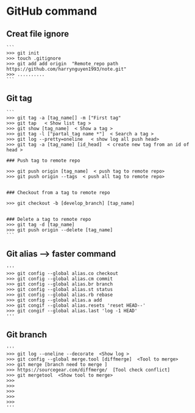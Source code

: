 #  GitHub command

## Creat file ignore
    ```
    >>> git init
    >>> touch .gitignore 
    >>> git add add origin  "Remote_repo path  https://github.com/harrynguyen1993/note.git"  
    >>> ..........
    ```
## Git tag
    ```
    >>> git tag -a [tag_name[] -m ["First tag"
    >>> git tap   < Show list tag >
    >>> git show [tag_name]  < Show a tag >
    >>> git tag -l ["partal_tag name *"]  < Search a tag >
    >>> git log --pretty=oneline   < show log all push head>
    >>> git tag -a [tag_name] [id_head]  < create new tag from an id of head >

    ### Push tag to remote repo

    >>> git push origin [tag_name]  < push tag to remote repo>
    >>> git push origin --tags  < push all tag to remote repo>
    

    ### Checkout from a tag to remote repo

    >>> git checkout -b [develop_branch] [tap_name]


    ### Delete a tag to remote repo
    >>> git tag -d [tap_name]
    >>> git push origin --delete [tag_name]
    ```
  

  ## Git alias --> faster command

    '''
    >>> git config --global alias.co checkout
    >>> git config --global alias.cm commit
    >>> git config --global alias.br branch
    >>> git config --global alias.st status
    >>> git config --global alias.rb rebase
    >>> git config --global alias.a add
    >>> git congif --global alias.resets 'reset HEAD--'
    >>> git congif --global alias.last 'log -1 HEAD'
    '''


## Git branch 

    '''
    >>> git log --oneline --decorate  <Show log >
    >>> git config --global merge.tool [diffmerge]  <Tool to merge>
    >>> git merge [branch need to merge ]
    >>> https://sourcegear.com/diffmerge/  [Tool check conflict]
    >>> git mergetool  <Show tool to merge>
    >>>    
    >>> 
    >>> 
    >>>
    >>>
    '''
